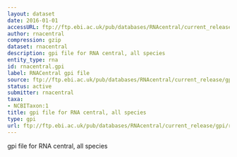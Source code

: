 ```yaml
---
layout: dataset
date: 2016-01-01
accessURL: ftp://ftp.ebi.ac.uk/pub/databases/RNAcentral/current_release/gpi/rnacentral.gpi.gz
author: rnacentral
compression: gzip
dataset: rnacentral
description: gpi file for RNA central, all species
entity_type: rna
id: rnacentral.gpi
label: RNACentral gpi file
source: ftp://ftp.ebi.ac.uk/pub/databases/RNAcentral/current_release/gpi/rnacentral.gpi.gz
status: active
submitter: rnacentral
taxa:
- NCBITaxon:1
title: gpi file for RNA central, all species
type: gpi
url: ftp://ftp.ebi.ac.uk/pub/databases/RNAcentral/current_release/gpi/rnacentral.gpi.gz
---
```


gpi file for RNA central, all species